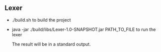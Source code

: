 ## Lexer

* ./build.sh to build the project
* java -jar ./build/libs/Lexer-1.0-SNAPSHOT.jar PATH_TO_FILE to run the lexer

  The result will be in a standard output.